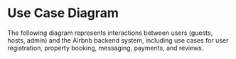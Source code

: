 # Use Case Diagram

The following diagram represents interactions between users (guests, hosts, admin) and the Airbnb backend system, including use cases for user registration, property booking, messaging, payments, and reviews.
